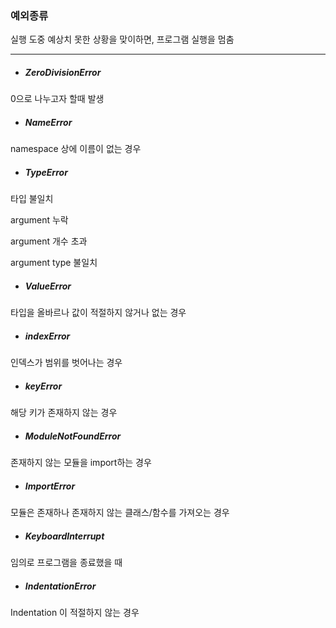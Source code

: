 ### 예외종류

실행 도중 예상치 못한 상황을 맞이하면, 프로그램 실행을 멈춤

---

- ##### ZeroDivisionError

0으로 나누고자 할때 발생



- ##### NameError

namespace 상에 이름이 없는 경우



- ##### TypeError

타입 불일치

argument 누락

argument 개수 초과

argument type 불일치



- ##### ValueError

타입을 올바르나 값이 적절하지 않거나 없는 경우



- ##### indexError

인덱스가 범위를 벗어나는 경우



- ##### keyError

해당 키가 존재하지 않는 경우



- ##### ModuleNotFoundError

존재하지 않는 모듈을 import하는 경우



- ##### ImportError

모듈은 존재하나 존재하지 않는 클래스/함수를 가져오는 경우



- ##### KeyboardInterrupt

임의로 프로그램을 종료했을 때



- ##### IndentationError

Indentation 이 적절하지 않는 경우